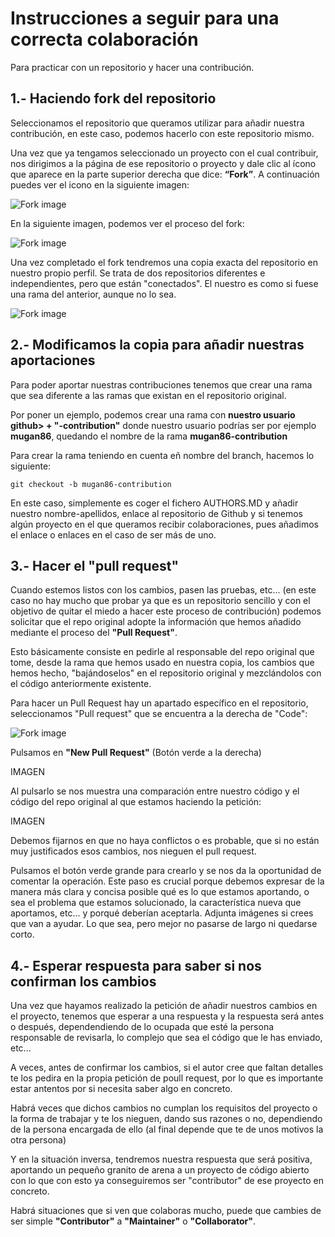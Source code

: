 # Instrucciones a seguir para una correcta colaboración

Para practicar con un repositorio y hacer una contribución.

## 1.- Haciendo fork del repositorio

Seleccionamos el repositorio que queramos utilizar para añadir nuestra contribución, en este caso, podemos hacerlo con este repositorio mismo. 

Una vez que ya tengamos seleccionado un proyecto con el cual contribuir, nos dirigimos a la página de ese repositorio o proyecto y dale clic al ícono que aparece en la parte superior derecha que dice: **“Fork”**. A continuación puedes ver el icono en la siguiente imagen:

![Fork image](https://raw.githubusercontent.com/npm-udemy-course/users-course-npm/master/images/fork-repository-01.png)

En la siguiente imagen, podemos ver el proceso del fork:

![Fork image](https://raw.githubusercontent.com/npm-udemy-course/users-course-npm/master/images/fork-repository-02.png)

Una vez completado el fork tendremos una copia exacta del repositorio en nuestro propio perfil. Se trata de dos repositorios diferentes e independientes, pero que están "conectados". El nuestro es como si fuese una rama del anterior, aunque no lo sea.

![Fork image](https://raw.githubusercontent.com/npm-udemy-course/users-course-npm/master/images/fork-repository-03.png)

## 2.- Modificamos la copia para añadir nuestras aportaciones

Para poder aportar nuestras contribuciones tenemos que crear una rama que sea diferente a las ramas que existan en el repositorio original.

Por poner un ejemplo, podemos crear una rama con **nuestro usuario github> + "-contribution"** donde nuestro usuario podrías ser por ejemplo **mugan86**, quedando el nombre de la rama **mugan86-contribution**

Para crear la rama teniendo en cuenta eñ nombre del branch, hacemos lo siguiente:
```
git checkout -b mugan86-contribution
```
En este caso, simplemente es coger el fichero AUTHORS.MD y añadir nuestro nombre-apellidos, enlace al repositorio de Github y si tenemos algún proyecto en el que queramos recibir colaboraciones, pues añadimos el enlace o enlaces en el caso de ser más de uno.

## 3.- Hacer el "pull request"

Cuando estemos listos con los cambios, pasen las pruebas, etc... (en este caso no hay mucho que probar ya que es un repositorio sencillo y con el objetivo de quitar el miedo a hacer este proceso de contribución) podemos solicitar que el repo original adopte la información que hemos añadido mediante el proceso del **"Pull Request"**.

Esto básicamente consiste en pedirle al responsable del repo original que tome, desde la rama que hemos usado en nuestra copia, los cambios que hemos hecho, "bajándoselos" en el repositorio original y mezclándolos con el código anteriormente existente.

Para hacer un Pull Request hay un apartado específico en el repositorio, seleccionamos "Pull request" que se encuentra a la derecha de "Code":

![Fork image](https://raw.githubusercontent.com/npm-udemy-course/users-course-npm/master/images/fork-repository-04.png)

Pulsamos en **"New Pull Request"** (Botón verde a la derecha)

IMAGEN

Al pulsarlo se nos muestra una comparación entre nuestro código y el código del repo original al que estamos haciendo la petición:

IMAGEN

Debemos fijarnos en que no haya conflictos o es probable, que si no están muy justificados esos cambios, nos nieguen el pull request.

Pulsamos el botón verde grande para crearlo y se nos da la oportunidad de comentar la operación. Este paso es crucial porque debemos expresar de la manera más clara y concisa posible qué es lo que estamos aportando, o sea el problema que estamos solucionado, la característica nueva que aportamos, etc... y porqué deberían aceptarla. Adjunta imágenes si crees que van a ayudar. Lo que sea, pero mejor no pasarse de largo ni quedarse corto.

## 4.- Esperar respuesta para saber si nos confirman los cambios

Una vez que hayamos realizado la petición de añadir nuestros cambios en el proyecto, tenemos que esperar a una respuesta y la respuesta será antes o después, dependendiendo de lo ocupada que esté la persona responsable de revisarla, lo complejo que sea el código que le has enviado, etc...

A veces, antes de confirmar los cambios, si el autor cree que faltan detalles te los pedira en la propia petición de poull request, por lo que es importante estar antentos por si necesita saber algo en concreto.

Habrá veces que dichos cambios no cumplan los requisitos del proyecto o la forma de trabajar y te los nieguen, dando sus razones o no, dependiendo de la persona encargada de ello (al final depende que te de unos motivos la otra persona)

Y en la situación inversa, tendremos nuestra respuesta que será positiva, aportando un pequeño granito de arena a un proyecto de código abierto con lo que con esto ya conseguiremos ser "contributor" de ese proyecto en concreto.

Habrá situaciones que si ven que colaboras mucho, puede que cambies de ser simple **"Contributor"** a **"Maintainer"** o **"Collaborator"**.
